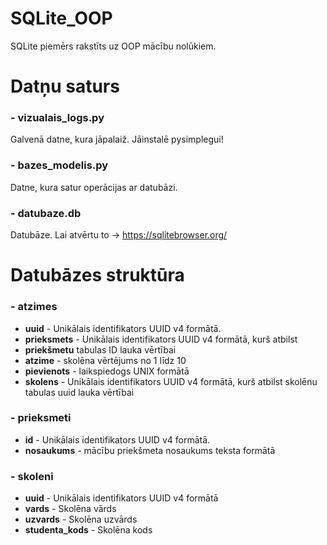 # SQLite_OOP
SQLite piemērs rakstīts uz OOP mācību nolūkiem.
# Datņu saturs
### - vizualais_logs.py 
Galvenā datne, kura jāpalaiž. Jāinstalē pysimplegui! <br>
### - bazes_modelis.py
Datne, kura satur operācijas ar datubāzi.<br>
### - datubaze.db 
Datubāze. Lai atvērtu to -> https://sqlitebrowser.org/<br>
# Datubāzes struktūra
### - atzimes
- **uuid** - Unikālais identifikators UUID v4 formātā.
- **prieksmets** - Unikālais identifikators UUID v4 formātā, kurš atbilst
- **priekšmetu** tabulas ID lauka vērtībai
- **atzime** - skolēna vērtējums no 1 līdz 10
- **pievienots** - laikspiedogs UNIX formātā
- **skolens** - Unikālais identifikators UUID v4 formātā, kurš atbilst skolēnu tabulas uuid lauka vērtībai
### - prieksmeti
- **id** - Unikālais identifikators UUID v4 formātā.
- **nosaukums** - mācību priekšmeta nosaukums teksta formātā
### - skoleni
- **uuid** - Unikālais identifikators UUID v4 formātā
- **vards** - Skolēna vārds
- **uzvards** - Skolēna uzvārds
- **studenta_kods** - Skolēna kods


